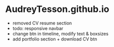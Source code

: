 # AudreyTesson.github.io

- removed CV resume section
- todo: responsive navbar 
- change btn in timeline, modify text & boxsizes
- add portfolio section + download CV btn